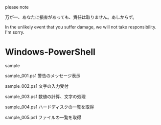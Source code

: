 please note

万が一、あなたに損害があっても、責任は取りません。あしからず。

In the unlikely event that you suffer damage, we will not take responsibility. I'm sorry.




# Windows-PowerShell

sample

sample_001.ps1 警告のメッセージ表示

sample_002.ps1 文字の入力受付

sample_003.ps1 数値の計算、文字の処理

sample_004.ps1 ハードディスクの一覧を取得

sample_005.ps1 ファイルの一覧を取得
